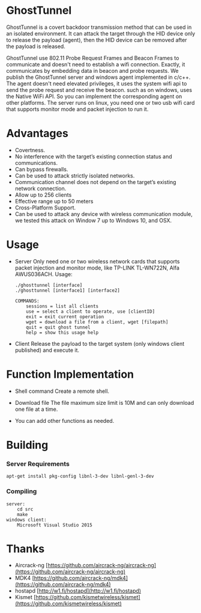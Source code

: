 # GhostTunnel

GhostTunnel is a covert backdoor transmission method that can be used in an isolated environment. It can attack the target through the HID device only to release the payload (agent), then the HID device can be removed after the payload is released.

GhostTunnel use 802.11 Probe Request Frames and Beacon Frames to communicate and doesn't need to establish a wifi connection. Exactly, it communicates by embedding data in beacon and probe requests. We publish the GhostTunnel server and windows agent implemented in c/c++. The agent doesn't need elevated privileges, it uses the system wifi api to send the probe request and receive the beacon. such as on windows, uses the Native WiFi API. So you can implement the corresponding agent on other platforms. The server runs on linux, you need one or two usb wifi card that supports monitor mode and packet injection to run it. 


# Advantages

- Covertness.
- No interference with the target’s existing connection status and communications.
- Can bypass firewalls.
- Can be used to attack strictly isolated networks.
- Communication channel does not depend on the target’s existing network connection.
- Allow up to 256 clients 
- Effective range up to 50 meters
- Cross-Platform Support.
- Can be used to attack any device with wireless communication module, we tested this attack on Window 7 up to Windows 10, and OSX.


# Usage

- Server
Only need one or two wireless network cards that supports packet injection and monitor mode, like TP-LINK TL-WN722N, Alfa AWUS036ACH.
Usage: 
	```
	./ghosttunnel [interface]
	./ghosttunnel [interface1] [interface2]

	COMMANDS:
		sessions = list all clients
		use = select a client to operate, use [clientID]
		exit = exit current operation
		wget = download a file from a client, wget [filepath]
		quit = quit ghost tunnel
		help = show this usage help
	```


- Client
	Release the payload to the target system (only windows client published) and execute it.


# Function Implementation

- Shell command
	Create a remote shell. 

- Download file
	The file maximum size limit is 10M and can only download one file at a time.

- You can add other functions as needed.

# Building

### Server Requirements
	apt-get install pkg-config libnl-3-dev libnl-genl-3-dev 


### Compiling

	server:
		cd src
		make
	windows client:
		Microsoft Visual Studio 2015 



# Thanks 

- Aircrack-ng
	[https://github.com/aircrack-ng/aircrack-ng](https://github.com/aircrack-ng/aircrack-ng)
- MDK4
	[https://github.com/aircrack-ng/mdk4](https://github.com/aircrack-ng/mdk4)
- hostapd
	[http://w1.fi/hostapd](http://w1.fi/hostapd)
- Kismet
	[https://github.com/kismetwireless/kismet](https://github.com/kismetwireless/kismet)




























